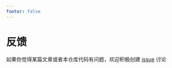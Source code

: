 ```yaml
---
footer: false
---
```


# 反馈

如果你觉得某篇文章或者本仓库代码有问题，欢迎积极创建 [issue](https://github.com/chenlei0608/chenlei0608.github.io/issues) 讨论
